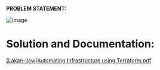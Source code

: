 **PROBLEM STATEMENT:**

![image](https://github.com/Lakan-Ilaw/ERCLI_PG-DO-Automating-Infrastructure-using-Terraform-CEP1/assets/134827117/3afa748c-580c-4f30-a51a-77498c0e24d7)


# **Solution and Documentation:**
[[Lakan-Ilaw]Automating Infrastructure using Terraform.pdf](https://github.com/Lakan-Ilaw/ERCLI_PG-DO-Automating-Infrastructure-using-Terraform-CEP1/files/15225835/Lakan-Ilaw.Automating.Infrastructure.using.Terraform.pdf)

